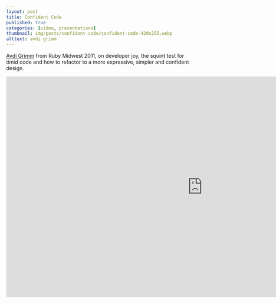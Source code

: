 ```yaml
---
layout: post
title: Confident Code
published: true
categories: [video, presentations]
thumbnail: img/posts/confident-code/confident-code-420x255.webp
alttext: avdi grimm
---
```


<a href="https://twitter.com/avdi">Avdi Grimm</a> from Ruby Midwest 2011, on developer joy, the squint test for timid code 
and how to refactor to a more expressive, simpler and confident design.

<iframe width="1064" height="599" src="https://www.youtube.com/embed/T8J0j2xJFgQ" frameborder="0" allow="accelerometer; autoplay; encrypted-media; gyroscope; picture-in-picture" allowfullscreen></iframe>
